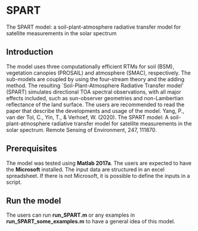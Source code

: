 # SPART
The SPART model: a soil-plant-atmosphere radiative transfer model for satellite measurements in the solar spectrum
## Introduction
The model uses three computationally efficient RTMs for soil (BSM), vegetation canopies (PROSAIL) and atmosphere (SMAC), respectively. The sub-models are coupled by using the four-stream theory and the adding method. The resulting `Soil-Plant-Atmosphere Radiative Transfer model' (SPART) simulates directional TOA spectral observations, with all major effects included, such as sun-observer geometries and non-Lambertian reflectance of the land surface.
The users are recommended to read the paper that describe the developments and usage of the model. 
Yang, P., van der Tol, C., Yin, T., & Verhoef, W. (2020). The SPART model: A soil-plant-atmosphere radiative transfer model for satellite measurements in the solar spectrum. Remote Sensing of Environment, 247, 111870.

## Prerequisites
The model was tested using **Matlab 2017a**. 
The users are expected to have the **Microsoft** installed. The input data are structured in an excel spreadsheet. 
If there is not Microsoft, it is possible to define the inputs in a script. 

## Run the model 
The users can run **run_SPART.m** or any examples in **run_SPART_some_examples.m** to have a general idea of this model. 
